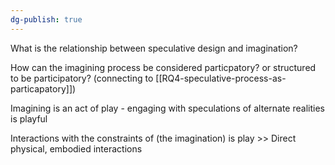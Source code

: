 ```yaml
---
dg-publish: true
---
```

What is the relationship between speculative design and imagination?

How can the imagining process be considered particpatory? or structured to be participatory? (connecting to [[RQ4-speculative-process-as-particapatory]])

Imagining is an act of play - engaging with speculations of alternate realities is playful

Interactions with the constraints of (the imagination) is play >> Direct physical, embodied interactions